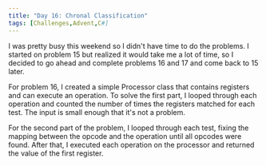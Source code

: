 ```yaml
---
title: "Day 16: Chronal Classification"
tags: [Challenges,Advent,C#]
---
```

I was pretty busy this weekend so I didn't have time to do the problems. I started on problem 15 but realized it would take me a lot of time, so I decided to go ahead and complete problems 16 and 17 and come back to 15 later.

For problem 16, I created a simple Processor class that contains registers and can execute an operation. To solve the first part, I looped through each operation and counted the number of times the registers matched for each test. The input is small enough that it's not a problem.

For the second part of the problem, I looped through each test, fixing the mapping between the opcode and the operation until all opcodes were found. After that, I executed each operation on the processor and returned the value of the first register.
